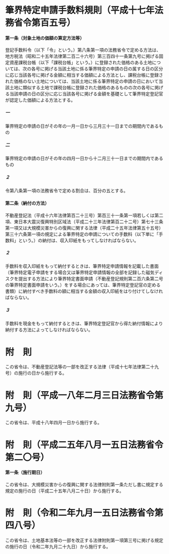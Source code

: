 # 筆界特定申請手数料規則（平成十七年法務省令第百五号）
#### 第一条（対象土地の価額の算定方法等）
登記手数料令（以下「令」という。）第八条第一項の法務省令で定める方法は、地方税法（昭和二十五年法律第二百二十六号）第三百四十一条第九号に掲げる固定資産課税台帳（以下「課税台帳」という。）に登録された価格のある土地については、次の各号に掲げる当該土地に係る筆界特定の申請の日の属する日の区分に応じ当該各号に掲げる金額に相当する価額による方法とし、課税台帳に登録された価格のない土地については、当該土地に係る筆界特定の申請の日において当該土地に類似する土地で課税台帳に登録された価格のあるものの次の各号に掲げる当該申請の日の区分に応じ当該各号に掲げる金額を基礎として筆界特定登記官が認定した価額による方法とする。
##### 一
筆界特定の申請の日がその年の一月一日から三月三十一日までの期間内であるもの
##### 二
筆界特定の申請の日がその年の四月一日から十二月三十一日までの期間内であるもの
##### ２
令第八条第一項の法務省令で定める割合は、百分の五とする。
#### 第二条（納付の方法）
不動産登記法（平成十六年法律第百二十三号）第百三十一条第一項若しくは第二項、東日本大震災復興特別区域法（平成二十三年法律第百二十二号）第七十三条第一項又は大規模災害からの復興に関する法律（平成二十五年法律第五十五号）第三十六条第一項の規定による筆界特定の申請についての手数料（以下単に「手数料」という。）の納付は、収入印紙をもってしなければならない。
##### ２
手数料を収入印紙をもって納付するときは、筆界特定申請情報を記載した書面（筆界特定電子申請をする場合又は筆界特定申請情報の全部を記録した磁気ディスクを提出する方法により筆界特定書面申請（不動産登記規則第二百六条第二号の筆界特定書面申請をいう。）をする場合にあっては、筆界特定登記官の定める書類）に納付すべき手数料の額に相当する金額の収入印紙をはり付けてしなければならない。
##### ３
手数料を現金をもって納付するときは、筆界特定登記官から得た納付情報により納付する方法によってしなければならない。
# 附　則
この省令は、不動産登記法等の一部を改正する法律（平成十七年法律第二十九号）の施行の日から施行する。
# 附　則（平成一八年二月三日法務省令第九号）
この省令は、平成十八年四月一日から施行する。
# 附　則（平成二五年八月一五日法務省令第二〇号）
#### 第一条（施行期日）
この省令は、大規模災害からの復興に関する法律附則第一条ただし書に規定する規定の施行の日（平成二十五年八月二十日）から施行する。
# 附　則（令和二年九月一五日法務省令第四八号）
この省令は、土地基本法等の一部を改正する法律附則第一項第三号に掲げる規定の施行の日（令和二年九月二十九日）から施行する。
